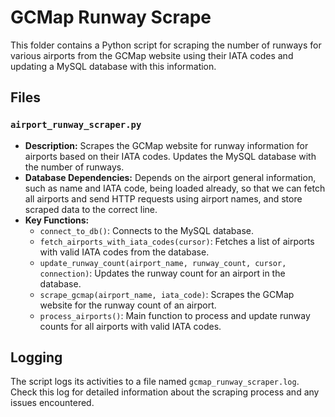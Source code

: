 # GCMap Runway Scrape

This folder contains a Python script for scraping the number of runways for various airports from the GCMap website using their IATA codes and updating a MySQL database with this information.

## Files

### `airport_runway_scraper.py`

- **Description:** Scrapes the GCMap website for runway information for airports based on their IATA codes. Updates the MySQL database with the number of runways.
- **Database Dependencies:** Depends on the airport general information, such as name and IATA code, being loaded already, so that we can fetch all airports and send HTTP requests using airport names, and store scraped data to the correct line.
- **Key Functions:**
  - `connect_to_db()`: Connects to the MySQL database.
  - `fetch_airports_with_iata_codes(cursor)`: Fetches a list of airports with valid IATA codes from the database.
  - `update_runway_count(airport_name, runway_count, cursor, connection)`: Updates the runway count for an airport in the database.
  - `scrape_gcmap(airport_name, iata_code)`: Scrapes the GCMap website for the runway count of an airport.
  - `process_airports()`: Main function to process and update runway counts for all airports with valid IATA codes.

## Logging

The script logs its activities to a file named `gcmap_runway_scraper.log`. Check this log for detailed information about the scraping process and any issues encountered.
